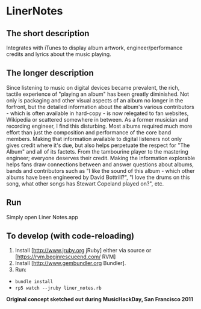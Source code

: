 LinerNotes
==========

The short description
---------------------
Integrates with iTunes to display album artwork, engineer/performance credits and lyrics about the music playing.

The longer description
-----------------------
Since listening to music on digital devices became prevalent, the rich, tactile experience of "playing an album" has
been greatly diminished.
Not only is packaging and other visual aspects of an album no longer in the forfront, but the detailed information
about the album's various contributors - which is often available in hard-copy - is now relegated to fan websites,
Wikipedia or scattered somewhere in between.
As a former musician and recording engineer, I find this disturbing.  Most albums required much more effort than just the composition
and performance of the core band members.  Making that information available to digital listeners not only gives credit where
it's due, but also helps perpetuate the respect for "The Album" and all of its factets.  From the tambourine player to the
mastering engineer; everyone deserves their credit.  Making the information explorable helps fans draw connections between and
answer questions about albums, bands and contributors such as
"I like the sound of this album - which other albums have been engineered by David Bottrill?", "I love the drums on this song,
what other songs has Stewart Copeland played on?", etc.

Run
----
Simply open Liner Notes.app

To develop (with code-reloading)
--------------------------------

1. Install [http://www.jruby.org jRuby] either via source or [https://rvm.beginrescueend.com/ RVM]
2. Install [http://www.gembundler.org Bundler].
3. Run:
  * `bundle install`
  * `rp5 watch --jruby liner_notes.rb`

__Original concept sketched out during MusicHackDay, San Francisco 2011__

